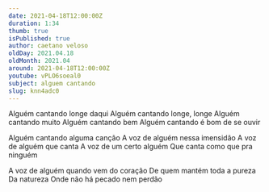 ```yaml
---
date: 2021-04-18T12:00:00Z
duration: 1:34
thumb: true
isPublished: true
author: caetano veloso
oldDay: 2021.04.18
oldMonth: 2021.04
around: 2021-04-18T12:00:00Z
youtube: vPLO6soeal0
subject: alguem cantando
slug: knn4adc0
---
```

Alguém cantando longe daqui
Alguém cantando longe, longe
Alguém cantando muito
Alguém cantando bem
Alguém cantando é bom de se ouvir

Alguém cantando alguma canção
A voz de alguém nessa imensidão
A voz de alguém que canta
A voz de um certo alguém
Que canta como que pra ninguém

A voz de alguém quando vem do coração
De quem mantém toda a pureza
Da natureza
Onde não há pecado nem perdão
